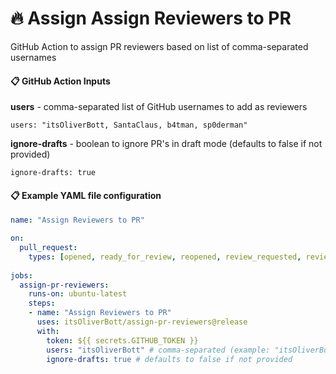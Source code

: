 # 🔥 Assign Assign Reviewers to PR

GitHub Action to assign PR reviewers based on list of comma-separated usernames



#### 📋 GitHub Action Inputs

**users** - comma-separated list of GitHub usernames to add as reviewers

```
users: "itsOliverBott, SantaClaus, b4tman, sp0derman"
```

**ignore-drafts** - boolean to ignore PR's in draft mode (defaults to false if not provided)

```
ignore-drafts: true
```



#### 📋 Example YAML file configuration

```yaml
name: "Assign Reviewers to PR"

on:  
  pull_request:
    types: [opened, ready_for_review, reopened, review_requested, review_request_removed]
     
jobs:
  assign-pr-reviewers:
    runs-on: ubuntu-latest
    steps:
    - name: "Assign Reviewers to PR"
      uses: itsOliverBott/assign-pr-reviewers@release
      with:
        token: ${{ secrets.GITHUB_TOKEN }}
        users: "itsOliverBott" # comma-separated (example: "itsOliverBott, SantaClaus, b4tman, sp0derman")
        ignore-drafts: true # defaults to false if not provided
```

